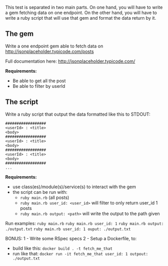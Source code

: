 

This test is separated in two main parts. On one hand, you will have to write a gem fetching data on one endpoint.
On the other hand, you will have to write a ruby script that will use that gem and format the data return by it.

## The gem

Write a one endpoint gem able to fetch data on http://jsonplaceholder.typicode.com/posts

Full documentation here: http://jsonplaceholder.typicode.com/

**Requirements:**
- Be able to get all the post
- Be able to filter by userId

## The script

Write a ruby script that output the data formatted like this to STDOUT:

```
##################
<userId> : <title>
<body>
##################
<userId> : <title>
<body>
##################
<userId> : <title>
<body>
##################
...
```

**Requirements:**
- use class(es)/module(s)/service(s) to interact with the gem
- the script can be run with:
  - `ruby main.rb` (all posts)
  - `ruby main.rb user_id: <user_id>` will filter to only return user_id 1 posts
  - `ruby main.rb output: <path>` will write the output to the path given


Run examples:
`ruby main.rb`
`ruby main.rb user_id: 1`
`ruby main.rb output: ./output.txt`
`ruby main.rb user_id: 1 ouput: ./output.txt`


BONUS:
1 - Write some RSpec specs
2 - Setup a Dockerfile, to:
  - build like this: `docker build . -t fetch_me_that`
  - run like that: `docker run -it fetch_me_that user_id: 1 outpout: ./output.txt`